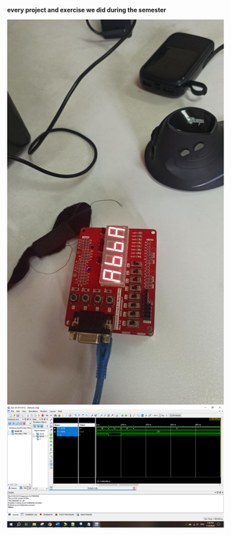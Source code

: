 **every project and exercise we did during the semester**

![alt text](https://github.com/hmnedi/VHDL-on-FPGA/blob/main/13%20simultaneous%20seven%20segments%20with%20machine%20state%20using%20variable%20as%20counter/photo_2024-12-10_14-05-57.jpg?raw=true)
![alt text](https://github.com/hmnedi/VHDL-on-FPGA/blob/main/mux%204%20to%201%20with%20components/signal_screenshot.PNG?raw=true)

